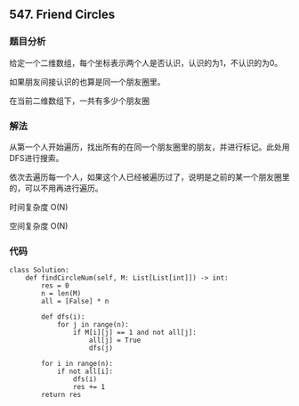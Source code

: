 ## 547. Friend Circles

### 题目分析

给定一个二维数组，每个坐标表示两个人是否认识，认识的为1，不认识的为0。

如果朋友间接认识的也算是同一个朋友圈里。

在当前二维数组下，一共有多少个朋友圈

### 解法

从第一个人开始遍历，找出所有的在同一个朋友圈里的朋友，并进行标记。此处用DFS进行搜索。

依次去遍历每一个人，如果这个人已经被遍历过了，说明是之前的某一个朋友圈里的，可以不用再进行遍历。

时间复杂度 O(N)

空间复杂度 O(N)


### 代码
```
class Solution:
    def findCircleNum(self, M: List[List[int]]) -> int:
        res = 0
        n = len(M)
        all = [False] * n
        
        def dfs(i):
            for j in range(n):
                if M[i][j] == 1 and not all[j]:
                    all[j] = True
                    dfs(j)
                    
        for i in range(n):
            if not all[i]:
                dfs(i)
                res += 1
        return res
            
            
```
            
            
            
            
            
